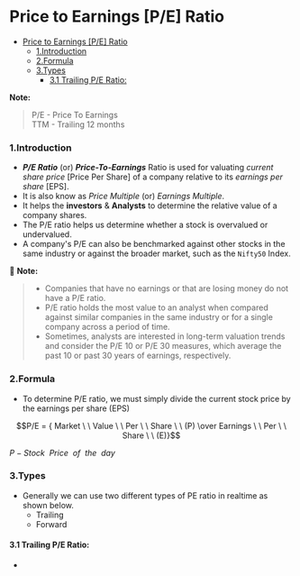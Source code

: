 # Price to Earnings [P/E] Ratio

- [Price to Earnings \[P/E\] Ratio](#price-to-earnings-pe-ratio)
    - [1.Introduction](#1introduction)
    - [2.Formula](#2formula)
    - [3.Types](#3types)
      - [3.1 Trailing P/E Ratio:](#31-trailing-pe-ratio)

**Note:** 
> P/E - Price To Earnings  
> TTM - Trailing 12 months


### 1.Introduction
- ***P/E Ratio*** (or) ***Price-To-Earnings*** Ratio is used for valuating *current share price* [Price Per Share] of a company relative to its *earnings per share* [EPS].
- It is also know as *Price Multiple* (or) *Earnings Multiple*.
- It helps the **investors** & **Analysts** to determine the relative value of a company shares.
- The P/E ratio helps us determine whether a stock is overvalued or undervalued. 
- A company's P/E can also be benchmarked against other stocks in the same industry or against the broader market, such as the `Nifty50` Index.

:speech_balloon: **Note:** 
> - Companies that have no earnings or that are losing money do not have a P/E ratio.
> - P/E ratio holds the most value to an analyst when compared against similar companies in the same industry or for a single company across a period of time.  
> - Sometimes, analysts are interested in long-term valuation trends and consider the P/E 10 or P/E 30 measures, which average the past 10 or past 30 years of earnings, respectively. 

### 2.Formula
- To determine P/E ratio, we must simply divide the current stock price by the earnings per share (EPS)

$$P/E = { Market \ \ Value \ \ Per \ \ Share \ \ (P) \over Earnings \ \ Per \ \ Share \ \ (E)}$$

$P- Stock \ \ Price \ \ of \ \ the \ \ day$

### 3.Types
- Generally we can use two different types of PE ratio in realtime as shown below.
  - Trailing 
  - Forward

#### 3.1 Trailing P/E Ratio:
- 